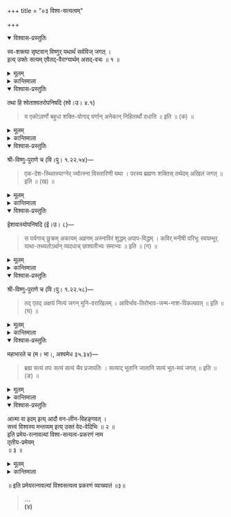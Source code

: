 +++
title = "०३ विश्व-सत्यत्वम्"

+++

<details open><summary>विश्वास-प्रस्तुतिः</summary>

स्व-शक्त्या सृष्टवान् विष्णुर् यथार्थं सर्वविज् जगत् ।  
इत्य् उक्तेः सत्यम् एवैतद्-वैराग्यार्थम् असद्-वचः ॥ १ ॥
</details>

<details><summary>मूलम्</summary>

स्व-शक्त्या सृष्टवान् विष्णुर् यथार्थं सर्वविज् जगत् ।  
इत्य् उक्तेः सत्यम् एवैतद्-वैराग्यार्थम् असद्-वचः ॥ १ ॥
</details>

<details><summary>कान्तिमाला</summary>

प्रपञ्चसत्यत्वं वक्तुमाह अथेत्यादिना स्वशक्त्येति । ननु तस्मादिदं जगदशेषमसतस्वरूपं जगत्सत्यत्ववादिनां कथं सङ्गच्छेत तत्राह वैराग्यार्थमिति । अनित्यजगत्सुखतृष्णापरित्यागार्थमेव नतु तन्मृषात्वार्थ, तत्सत्यत्वे प्रमाणलाभादितिभावः ॥१॥
</details>

<details open><summary>विश्वास-प्रस्तुतिः</summary>

तथा हि श्वेताश्वतरोपनिषदि (श्वे।उ। ४.१)
> य एकोऽवर्णो बहुधा शक्ति-योगाद्
> वर्णान् अनेकान् निहितार्थो दधाति ॥ इति ॥ (क) ॥
</details>

<details><summary>मूलम्</summary>

तथा हि श्वेताश्वतरोपनिषदि (श्वे।उ। ४.१)
> य एकोऽवर्णो बहुधा शक्ति-योगाद्
> वर्णान् अनेकान् निहितार्थो दधाति ॥ इति ॥ (क) ॥
</details>

<details><summary>कान्तिमाला</summary>

स्वशक्त्येत्येतत् प्रमाणयति य इति । य ईश्वरः स्वयमवर्णः ब्राह्मणादिभिन्नः स्वशक्ति योगादनेकान् ब्राह्मणादीन् वर्णान् दधाति उत्पादयतीत्यर्थः । वर्णो द्विजादौशुक्लादौ स्तुतौ रूपयशोक्षरे इतिविश्वः यद्वा, स्वयं अवर्णः रूपरहितोऽनेकान् शुक्लादीन् अर्थान् निहितार्थः चेतसि धृतप्रयोजनः ॥क॥
</details>

<details open><summary>विश्वास-प्रस्तुतिः</summary>

श्री-विष्णु-पुराणे च (वि।पु। १.२२.५४)—
> एक-देश-स्थितस्याग्नेर् ज्योत्स्ना विस्तारिणी यथा ।
> परस्य ब्रह्मणः शक्तिस् तथेदम् अखिलं जगत् ॥ इति ॥ (ख) ॥
</details>

<details><summary>मूलम्</summary>

श्री-विष्णु-पुराणे च (वि।पु। १.२२.५४)—
> एक-देश-स्थितस्याग्नेर् ज्योत्स्ना विस्तारिणी यथा ।
> परस्य ब्रह्मणः शक्तिस् तथेदम् अखिलं जगत् ॥ इति ॥ (ख) ॥
</details>

<details><summary>कान्तिमाला</summary>

एकदेशेति । परमव्योमनिलयस्य हरेः शक्तिकार्य्यमेतत् तदतिदूरं इदं परिदृश्यमानं जगदिति समुदायार्थः ॥ख॥
</details>

<details open><summary>विश्वास-प्रस्तुतिः</summary>

ईशावास्योपनिषदि (ई।उ। ८)—
> स पर्यगाच् छुक्रम् अकायम् अव्रणम्
> अस्नाविरं शुद्धम् अपाप-विद्धम् ।
> कविर् मनीषी परिभूः स्वयम्भूर्
> याथा-तथ्यतोऽर्थान् व्यदधाच् छाश्वतीभ्यः समाभ्यः ॥ इति ॥ (ग) ॥
</details>

<details><summary>मूलम्</summary>

ईशावास्योपनिषदि (ई।उ। ८)—
> स पर्यगाच् छुक्रम् अकायम् अव्रणम्
> अस्नाविरं शुद्धम् अपाप-विद्धम् ।
> कविर् मनीषी परिभूः स्वयम्भूर्
> याथा-तथ्यतोऽर्थान् व्यदधाच् छाश्वतीभ्यः समाभ्यः ॥ इति ॥ (ग) ॥
</details>

<details><summary>कान्तिमाला</summary>

यथार्थमिति सर्वविदिति च प्रमाणयति, सपर्यागादिति । स प्रकृतः परमात्मा परितोऽगात् सर्व व्यापत्, शुक्लमित्याद्याःशब्दाः पुंस्त्वेन विपरिणम्याः स इत्युपक्रमात् शुक्रो दीप्तिमान्, अकायोऽस्थाविर इतिसूक्ष्मस्थूलदेहशून्य, अव्रणः अक्षतः विनाशशून्यः, शुद्धः रागाद्यनाविलः; अपापविद्धः कर्मशून्यः कवि सर्वज्ञः, मनीषी चतुरः, परिभूः मायाभिभवी, स्वयम्भुः निर्हेतुकः याथातथ्यतः सत्यतया, ऋतं सत्यं समीचीनं सम्यक्तथ्य यथातथं इतिहलायुधः । अर्थान् महदादीन्, समाः सम्वत्सरान् व्याप्य, सम्वत्सरो वत्सरोऽब्दो हायनोऽस्त्रीशरत्समा इत्यमरः ॥ग॥
</details>

<details open><summary>विश्वास-प्रस्तुतिः</summary>

श्री-विष्णु-पुराणे च (वि।पु। १.२२.५८)—
> तद् एतद् अक्षयं नित्यं जगन् मुनि-वराखिलम् ।
> आविर्भाव-तिरोभाव-जन्म-नाश-विकल्पवत् ॥ इति ॥ (घ) ॥
</details>

<details><summary>मूलम्</summary>

श्री-विष्णु-पुराणे च (वि।पु। १.२२.५८)—
> तद् एतद् अक्षयं नित्यं जगन् मुनि-वराखिलम् ।
> आविर्भाव-तिरोभाव-जन्म-नाश-विकल्पवत् ॥ इति ॥ (घ) ॥
</details>

<details><summary>कान्तिमाला</summary>

तदेतदिति । एतदीश्वरजीवप्रकृतिरूपं अखिलं जगत् हे मुनिवर! अक्षयं नित्यं प्रकृतिजीवरूपमक्षयंस्वरूपेण क्षयरहितं परिणामीत्यर्थः । प्रकृते महदादितया जीवस्य च ज्ञानविकाशेन परिणामः । ईश्वररूपन्तुनित्यं कूटस्थं, एतदेवाह आविर्भावेति । ईश्वरांश आविर्भावतिरोभाववान् प्रकृतिजीवरूपोऽंशस्तु जन्मनाशवानिति वा पाठक्रममनादृत्य अर्थक्रमाद्व्याख्यातं । पूर्वत्र हि, द्वेरूपे ब्रह्मणस्तस्य मूर्तञ्चामूर्तमेवच । क्षराक्षरस्वरूपे ते सर्वभूतेष्ववस्थिते ॥ अक्षरन्तत्परम्ब्रह्म क्षरंसर्वमिदञ्जगत् ॥ इत्युक्त्वा, तन्मध्ये ब्रह्मविष्ण्वीश रूपाणि पठित्वा, तदनन्तरं तदेतदिति पठितं ॥घ॥
</details>

<details open><summary>विश्वास-प्रस्तुतिः</summary>

महाभारते च (म। भा।, अश्वमेध ३५.३४)—
> ब्रह्म सत्यं तपः सत्यं सत्यं चैव प्रजापतिः ।
> सत्याद् भूतानि जातानि सत्यं भूत-मयं जगत् ॥ इति ॥ (ङ) ॥
</details>

<details><summary>मूलम्</summary>

महाभारते च (म। भा।, अश्वमेध ३५.३४)—
> ब्रह्म सत्यं तपः सत्यं सत्यं चैव प्रजापतिः ।
> सत्याद् भूतानि जातानि सत्यं भूत-मयं जगत् ॥ इति ॥ (ङ) ॥
</details>

<details><summary>कान्तिमाला</summary>

ब्रह्मेति । सच्चिदानन्दं सत्यसङ्कल्पं यद्ब्रह्म तत् सत्यं, आलोचनात्मकं यत् तस्य तपःतत्सत्यं, तेन ब्रह्मणा, सनाभिकमलादुत् पादितो यः प्रजापतिस्तत् सत्यं, सत्यात् तस्माज्जातानि भूतानि, अतो भूतमयं जगत् सत्यं ॥ङ॥
</details>

<details open><summary>विश्वास-प्रस्तुतिः</summary>

आत्मा वा इदम् इत्य् आदौ वन-लीन-विहङ्गवत् ।  
सत्त्वं विश्वस्य मन्तव्यम् इत्य् उक्तं वेद-वेदिभिः ॥ २ ॥  
इति प्रमेय-रत्नावल्यां विश्व-सत्यत्व-प्रकरणं नाम  
तृतीय-प्रमेयम्  
॥ ३ ॥
</details>

<details><summary>मूलम्</summary>

आत्मा वा इदम् इत्य् आदौ वन-लीन-विहङ्गवत् ।  
सत्त्वं विश्वस्य मन्तव्यम् इत्य् उक्तं वेद-वेदिभिः ॥ २ ॥  
इति प्रमेय-रत्नावल्यां विश्व-सत्यत्व-प्रकरणं नाम  
तृतीय-प्रमेयम्  
॥ ३ ॥
</details>

<details><summary>कान्तिमाला</summary>

ननु आत्मा वा इदमेक एवाग्र आसीत् इत्यादि श्रुतिषु पूर्वं परमात्मैक आसीत् नतु प्रपञ्चोऽपि । आत्मैवेदमिति सामानाधिकरण्यव्यपदेशस्तु रज्जुभुजङ्गवत् आत्मनि तस्याध्यस्तत्वा देव ततो मिथ्यैव स इति चेत् तत्राह आत्मेति । वने लीनो विहङ्गो हि यथा तत्रास्त्येव, तथा आत्मनि लीनः प्रपञ्चः सौक्ष्म्येण अस्त्येव । अन्यथा सत्कार्य्यतापत्तिः ॥२॥
</details>

॥ इति प्रमेयरत्नावल्यां विश्वसत्यत्व प्रकरणं व्याख्यातं ॥३॥
> **…  
(४)**

